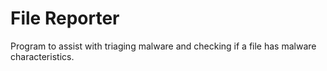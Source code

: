 # File Reporter

Program to assist with triaging malware and checking if a file has malware characteristics.